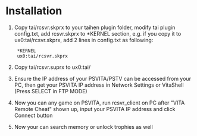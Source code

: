 Installation
============

1. Copy tai/rcsvr.skprx to your taihen plugin folder, modify tai plugin config.txt, add rcsvr.skprx to *KERNEL section, e.g. if you copy it to ux0:tai/rcsvr.skprx, add 2 lines in config.txt as following:

        *KERNEL
        ux0:tai/rcsvr.skprx

2. Copy tai/rcsvr.suprx to ux0:tai/

3. Ensure the IP address of your PSVITA/PSTV can be accessed from your PC, then get your PSVITA IP address in Network Settings or VitaShell (Press SELECT in FTP MODE)

4. Now you can any game on PSVITA, run rcsvr_client on PC after "VITA Remote Cheat" shown up, input your PSVITA IP address and click Connect button

5. Now your can search memory or unlock trophies as well
